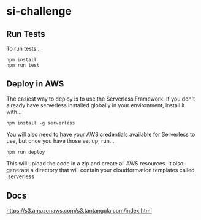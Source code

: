 # si-challenge

## Run Tests

To run tests...

```
npm install
npm run test
```

## Deploy in AWS

The easiest way to deploy is to use the Serverless Framework. If you don't already have serverless installed globally in your environment, install it with...

```
npm install -g serverless
```

You will also need to have your AWS credentials available for Serverless to use, but once you have those set up, run...

```
npm run deploy
```

This will upload the code in a zip and create all AWS resources. It also generate a directory that will contain your cloudformation templates called .serverless

## Docs

https://s3.amazonaws.com/s3.tantangula.com/index.html

